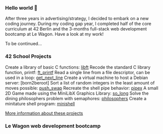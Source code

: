 ### Hello world 👋

<!--
**mdarbois/mdarbois** is a ✨ _special_ ✨ repository because its `README.md` (this file) appears on your GitHub profile.

Here are some ideas to get you started:

- 🔭 I’m currently working on ...
- 🌱 I’m currently learning ...
- 👯 I’m looking to collaborate on ...
- 🤔 I’m looking for help with ...
- 💬 Ask me about ...
- 📫 How to reach me: ...
- 😄 Pronouns: ...
- ⚡ Fun fact: ...
-->
After three years in advertising/strategy, I decided to embark on a new coding journey. During my coding gap year, I completed half of the core curriculum at 42 Berlin and the 3-months full-stack web development bootcamp at Le Wagon. Have a look at my work!

To be continued...


### 42 School Projects

Create a library of basic C functions: [libft](https://github.com/mdarbois/42/tree/main/0.0%20Libft)
Recode the standard C library function, printf: [ft_printf](https://github.com/mdarbois/42/tree/main/1.0%20Ft_printf)
Read a single line from a file descriptor, can be used in a loop: [get_next_line](https://github.com/mdarbois/42/tree/main/1.1%20Get_next_line)
Create a virtual machine to host a Debian server: [born2beroot]
Sort a list of random integers in the least amount of moves possible: [push_swap](https://github.com/mdarbois/42/tree/main/2.0%20Push_swap)
Recreate the shell pipe behavior: [pipex](https://github.com/mdarbois/42/tree/main/2.1%20Pipex)
A small 2D Game made using the MiniLibX Graphics Library: [so_long](https://github.com/mdarbois/42/tree/main/2.2%20So_long)
Solve the dining philosophers problem with semaphores: [philosophers](https://github.com/mdarbois/42/tree/main/3.0%20Philosophers)
Create a minitature shell program: [minishell](https://github.com/mdarbois/42/tree/main/3.1%20Minishell)

[More information about these projects](https://github.com/mdarbois/42)

### Le Wagon web development bootcamp
